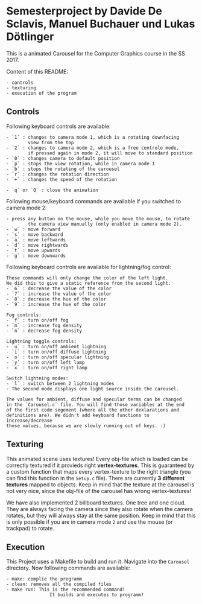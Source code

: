 # Semesterproject by Davide De Sclavis, Manuel Buchauer und Lukas Dötlinger

This is a animated Carousel for the Computer Graphics course
in the SS 2017.

Content of this README:

	- controls
	- texturing
	- execution of the program


## Controls

Following keyboard controls are available:
	
	- `1` : changes to camera mode 1, which is a rotating downfacing
			view from the top
	- `2` : changes to camera mode 2, which is a free controle mode, 
			if pressed again in mode 2, it will move to standard position
	- `0` : changes camera to default position
	- `p` : stops the view rotation, while in camera mode 1
	- `b` : stops the rotating of the carousel
	- `r` : changes the rotation direction
	- `+` : changes the speed of the rotation
	
	- `q` or `Q` : close the animation
	
Following mouse/keyboard commands are available if you switched to camera mode 2:

	- press any button on the mouse, while you move the mouse, to rotate 
			the camera view manually (only enabled in camera mode 2). 
	- `w` : move forward
	- `s` : move backward
	- `a` : move leftwards
	- `d` : move rightwards
	- `t` : move upwards
	- `g` : move downwards
	
Following keyboard controls are available for lightning/fog control:

	These commands will only change the color of the left light.
	We did this to give a static reference from the second light.
	- `6` : decrease the value of the color
	- `7` : increase the value of the color
	- `8` : decrease the hue of the color
	- `9` : increase the hue of the color
	
	Fog controls:
	- `f` : turn on/off fog
	- `m` : increase fog density
	- `n` : decrease fog density
	
	Lightning toggle controls:
	- `u` : turn on/off ambient lightning
	- `i` : turn on/off diffuse lightning
	- `o` : turn on/off specular lightning
	- `y` : turn on/off left lamp
	- `x` : turn on/off right lamp
	
	Switch lightning modes:
	- `l` : switch between 2 lightning modes
	- The second mode displays one light source inside the carousel.
	
	The values for ambient, diffuse and specular terms can be changed
	in the `Carousel.c` file. You will find those variables at the end
	of the first code segement (where all the other deklarations and 
	definitions are). We didn't add keyboard functions to increase/decrease
	those values, because we are slowly running out of keys. :)

## Texturing

This animated scene uses textures!
Every obj-file which is loaded can be correctly textured if it provieds
right **vertex-textures**. This is guaranteed by a custom function that
maps every vertex-texture to the right triangle (you can find this function
in the `Setup.c` file).
There are currently **3 different textures** mapped to objects. 
Keep in mind that the texture at the carousel is not very nice, since the
obj-file of the carousel has wrong vertex-textures!

We have also implemented 2 billboard textures. One tree and one cloud.
They are always facing the camera since they also rotate when the 
camera rotates, but they will always stay at the same position.
Keep in mind that this is only possible if you are in camera mode `2` 
and use the mouse (or trackpad) to rotate.

## Execution

This Project uses a Makefile to build and run it.
Navigate into the `Carousel` directory.
Now following commands are avaliable:

	- make: complie the programm
	- clean: removes all the compiled files
	- make run: This is the recommended command! 
					It builds and executes to programm!
